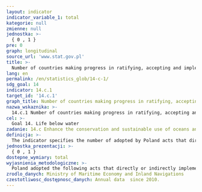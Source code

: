 ```yaml
---
layout: indicator
indicator_variable_1: total
kategorie: null
zmienne: null
jednostka: >-
  { 0 , 1 }
pre: 0
graph: longitudinal
source_url: 'www.stat.gov.pl'
title: >-
  Number of countries making progress in ratifying, accepting and implementing through legal, policy and institutional frameworks, ocean-related instruments that implement international law, as reflected in UNCLOS, for the conservation and sustainable use of the oceans and their resources
lang: en
permalink: /en/statistics_glob/14-c-1/
sdg_goal: 14
indicator: 14.c.1
target_id: '14.c.1'
graph_title: Number of countries making progress in ratifying, accepting and implementing through legal, policy and institutional frameworks, ocean-related instruments that implement international law, as reflected in UNCLOS, for the conservation and sustainable use of the oceans and their resources
nazwa_wskaznika: >-
  14.c.1 Number of countries making progress in ratifying, accepting and implementing through legal, policy and institutional frameworks, ocean-related instruments that implement international law, as reflected in UNCLOS, for the conservation and sustainable use of the oceans and their resources
cel: >-
  Goal 14. Life below water
zadanie: 14.c Enhance the conservation and sustainable use of oceans and their resources by implementing international law as reflected in the United Nations Convention on the Law of the Sea, which provides the legal framework for the conservation and sustainable use of oceans and their resources, as recalled in paragraph 158 of “The future we want
definicja: >-
  The indicator specifies the number of adopted by Poland acts that directly or indirectly implement the United Nations Convention on the Law of the Sea (UNCLOS).The indicator value specifies the number of legal acts adopted in a given year.
jednostka_prezentacji: >-
  { 0 , 1 }
dostepne_wymiary: total
wyjasnienia_metodologiczne: >-
  Poland adopted the following acts that directly or indirectly implement the United Nations Convention on the Law of the Sea (UNCLOS): In the year 2011: the Act of 26 May 2011 on the Amendment of the Act on the maritime areas of the Republic of Poland and the maritime administration (Journal of Laws of 2011, No 134, Item 778) In the year 2012: the Act of 31 August 2012 on the Amendment of the Act - Maritime Code and the Act on the maritime areas of the Republic of Poland and the maritime administration (Journal of Laws of 2012, Item 1069) In the year 2013: the Regulation of the Minister of Transport, Construction and Maritime Economy and Minister of Regional Development of 5 August 2013 on Maritime Spatial Plans for Polish marine areas (Journal of Laws of 2013, Item 1051) In the year 2015: the Act of 5 August 2015 on the Amendment of the Act on the maritime areas of the Republic of Poland and the maritime administration and certain other laws (Journal of Laws of 2015, Item 1642)
zrodlo_danych: Ministry of Maritime Economy and Inland Navigations
czestotliwosc_dostępnosc_danych: Annual data  since 2010.
---
```

